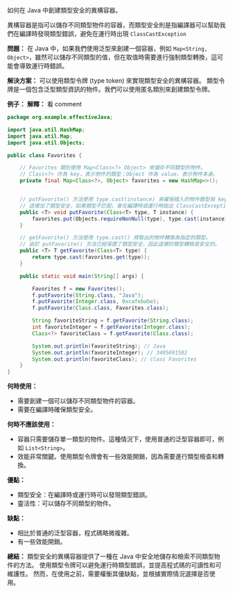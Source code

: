 

如何在 Java 中創建類型安全的異構容器。

異構容器是指可以儲存不同類型物件的容器，而類型安全則是指編譯器可以幫助我們在編譯時發現類型錯誤，避免在運行時出現 `ClassCastException`

**問題：**
在 Java 中，如果我們使用泛型來創建一個容器，例如 `Map<String, Object>`，雖然可以儲存不同類型的值，但在取值時需要進行強制類型轉換，這可能會導致運行時錯誤。


**解決方案：**
可以使用類型令牌 (type token) 來實現類型安全的異構容器。
類型令牌是一個包含泛型類型資訊的物件。我們可以使用匿名類別來創建類型令牌。



**例子：**
**解釋：** 看 comment
```java
package org.example.effectiveJava;

import java.util.HashMap;
import java.util.Map;
import java.util.Objects;

public class Favorites {

    // Favorites 類別使用 Map<Class<?> Object> 來儲存不同類型的物件。
    // Class<?> 作為 key，表示物件的類型；Object 作為 value，表示物件本身。
    private final Map<Class<?>, Object> favorites = new HashMap<>();


    // putFavorite() 方法使用 type.cast(instance) 來確保插入的物件類型與 key 的類型一致。
    // 這增加了類型安全，如果類型不匹配，會在編譯時或運行時拋出 ClassCastException
    public <T> void putFavorite(Class<T> type, T instance) {
        favorites.put(Objects.requireNonNull(type), type.cast(instance)); // 防止插入錯誤類型
    }

    // getFavorite() 方法使用 type.cast() 將取出的物件轉換為指定的類型。
    // 由於 putFavorite() 方法已經保證了類型安全，因此這裡的類型轉換是安全的。
    public <T> T getFavorite(Class<T> type) {
        return type.cast(favorites.get(type));
    }

    public static void main(String[] args) {

        Favorites f = new Favorites();
        f.putFavorite(String.class, "Java");
        f.putFavorite(Integer.class, 0xcafebabe);
        f.putFavorite(Class.class, Favorites.class);

        String favoriteString = f.getFavorite(String.class);
        int favoriteInteger = f.getFavorite(Integer.class);
        Class<?> favoriteClass = f.getFavorite(Class.class);

        System.out.println(favoriteString); // Java
        System.out.println(favoriteInteger); // 3405691582
        System.out.println(favoriteClass); // class Favorites
    }
}

```


**何時使用：**
* 需要創建一個可以儲存不同類型物件的容器。
* 需要在編譯時確保類型安全。


**何時不應該使用：**
* 容器只需要儲存單一類型的物件。這種情況下，使用普通的泛型容器即可，例如 `List<String>`。
* 效能非常關鍵。使用類型令牌會有一些效能開銷，因為需要進行類型檢查和轉換。


**優點：**
* 類型安全：在編譯時或運行時可以發現類型錯誤。
* 靈活性：可以儲存不同類型的物件。


**缺點：**
* 相比於普通的泛型容器，程式碼略微複雜。
* 有一些效能開銷。


**總結：**
類型安全的異構容器提供了一種在 Java 中安全地儲存和檢索不同類型物件的方法。
使用類型令牌可以避免運行時類型錯誤，並提高程式碼的可讀性和可維護性。 
然而，在使用之前，需要權衡其優缺點，並根據實際情況選擇是否使用。


